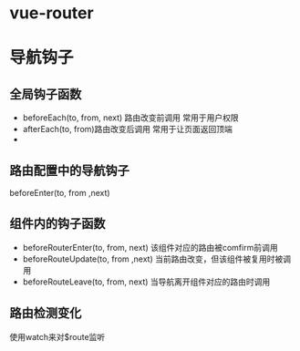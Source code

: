 # vue-router

# 导航钩子
## 全局钩子函数

- beforeEach(to, from, next) 路由改变前调用
常用于用户权限
- afterEach(to, from)路由改变后调用
常用于让页面返回顶端
- 

## 路由配置中的导航钩子
beforeEnter(to, from ,next)

## 组件内的钩子函数

- beforeRouterEnter(to, from, next)
该组件对应的路由被comfirm前调用
- beforeRouteUpdate(to, from ,next)
当前路由改变，但该组件被复用时被调用
- beforeRouteLeave(to, from, next)
当导航离开组件对应的路由时调用



## 路由检测变化
使用watch来对$route监听
